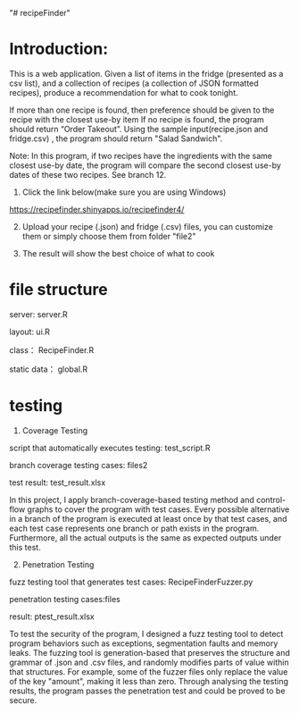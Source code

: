 "# recipeFinder" 
# Introduction:

This is a web application. Given a list of items in the fridge (presented as a csv list), and a collection of recipes (a collection of JSON formatted recipes), produce a recommendation for what to cook tonight.
 
If more than one recipe is found, then preference should be given to the recipe with the closest use-by item If no recipe is found, the program should return “Order Takeout”. Using the sample input(recipe.json and fridge.csv) , the program should return "Salad Sandwich".

Note: In this program, if two recipes have the ingredients with the same closest use-by date, the program will compare the second closest use-by dates of these two recipes. See branch 12.

1. Click the link below(make sure you are using Windows)

https://recipefinder.shinyapps.io/recipefinder4/

2. Upload your recipe (.json) and fridge (.csv) files, you can customize them or simply choose them from folder "file2"

3. The result will show the best choice of what to cook

# file structure

server: server.R

layout: ui.R 

class： RecipeFinder.R

static data： global.R

# testing



 1. Coverage Testing
 
 script that automatically executes testing: test_script.R
 
branch coverage testing cases: files2

test result:  test_result.xlsx

In this project, I apply branch-coverage-based testing method and control-flow graphs to cover the program with test cases. Every possible alternative in a branch of the program is executed at least once by that test cases, and each test case represents one branch or path exists in the program. Furthermore, all the actual outputs is the same as expected outputs under this test.

  2. Penetration Testing
 
fuzz testing tool that generates test cases: RecipeFinderFuzzer.py
 
penetration testing cases:files

result:  ptest_result.xlsx

To test the security of the program, I designed a fuzz testing tool to detect program behaviors such as exceptions, segmentation faults and memory leaks. The fuzzing tool is generation-based that preserves the structure and grammar of .json and .csv files, and randomly modifies parts of value within that structures. For example, some of the fuzzer files only replace the value of the key "amount", making it less than zero. Through analysing the testing results, the program passes the penetration test and could be proved to be secure.
